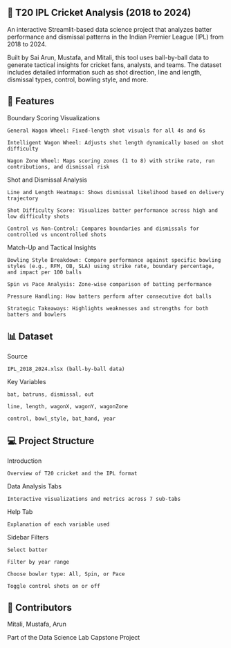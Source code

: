 

## 🏏 T20 IPL Cricket Analysis (2018 to 2024)

An interactive Streamlit-based data science project that analyzes batter performance and dismissal patterns in the Indian Premier League (IPL) from 2018 to 2024.

Built by Sai Arun, Mustafa, and Mitali, this tool uses ball-by-ball data to generate tactical insights for cricket fans, analysts, and teams. The dataset includes detailed information such as shot direction, line and length, dismissal types, control, bowling style, and more.

## 📌 Features

Boundary Scoring Visualizations

    General Wagon Wheel: Fixed-length shot visuals for all 4s and 6s

    Intelligent Wagon Wheel: Adjusts shot length dynamically based on shot difficulty

    Wagon Zone Wheel: Maps scoring zones (1 to 8) with strike rate, run contributions, and dismissal risk

Shot and Dismissal Analysis

    Line and Length Heatmaps: Shows dismissal likelihood based on delivery trajectory

    Shot Difficulty Score: Visualizes batter performance across high and low difficulty shots

    Control vs Non-Control: Compares boundaries and dismissals for controlled vs uncontrolled shots

Match-Up and Tactical Insights

    Bowling Style Breakdown: Compare performance against specific bowling styles (e.g., RFM, OB, SLA) using strike rate, boundary percentage, and impact per 100 balls

    Spin vs Pace Analysis: Zone-wise comparison of batting performance

    Pressure Handling: How batters perform after consecutive dot balls

    Strategic Takeaways: Highlights weaknesses and strengths for both batters and bowlers

## 📊 Dataset

Source

    IPL_2018_2024.xlsx (ball-by-ball data)

Key Variables

    bat, batruns, dismissal, out

    line, length, wagonX, wagonY, wagonZone

    control, bowl_style, bat_hand, year

  ##  💻 Project Structure

Introduction

    Overview of T20 cricket and the IPL format

Data Analysis Tabs

    Interactive visualizations and metrics across 7 sub-tabs

Help Tab

    Explanation of each variable used

Sidebar Filters

    Select batter

    Filter by year range

    Choose bowler type: All, Spin, or Pace

    Toggle control shots on or off

  ##  👥 Contributors

Mitali, Mustafa, Arun 

Part of the Data Science Lab Capstone Project
